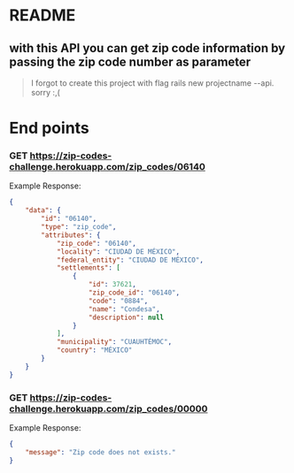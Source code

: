 # README

## with this API you can get zip code information by passing the zip code number as parameter

> I forgot to create this project with flag rails new projectname --api. sorry :,(

# End points

### GET https://zip-codes-challenge.herokuapp.com/zip_codes/06140

Example Response:
```json
{
    "data": {
        "id": "06140",
        "type": "zip_code",
        "attributes": {
            "zip_code": "06140",
            "locality": "CIUDAD DE MÉXICO",
            "federal_entity": "CIUDAD DE MÉXICO",
            "settlements": [
                {
                    "id": 37621,
                    "zip_code_id": "06140",
                    "code": "0884",
                    "name": "Condesa",
                    "description": null
                }
            ],
            "municipality": "CUAUHTÉMOC",
            "country": "MÉXICO"
        }
    }
}
```

### GET https://zip-codes-challenge.herokuapp.com/zip_codes/00000

Example Response:
```json
{
    "message": "Zip code does not exists."
}
```
